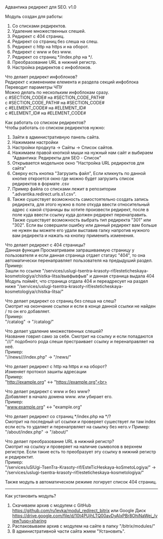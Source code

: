 Адвантика редирект для SEO. v1.0

Модуль создан для работы:
1) Со списками редиректов.
2) Удаление множественных слешей.
3) Редирект с 404 страниц.
4) Редирект со страниц без слеша на слеш.
5) Редирект с http на https и на оборот.
6) Редирект с www и без www.
7) Редирект со страниц */index.php на */.
8) Преобразование URL в нижний регистр.
9) Настройка редиректов с инфоблоков.

Что делает редирект инфоблоков?<br>
Редирект с изменением елемента и раздела секций инфоблока<br>
Переводит параметры ЧПУ<br>
Можно делать по нескольким инфоблокам сразу.<br>
с #SECTION_CODE# на #SECTION_CODE_PATH#<br>
с #SECTION_CODE_PATH# на #SECTION_CODE#<br>
с #ELEMENT_CODE# на #ELEMENT_ID#<br>
с #ELEMENT_ID# на #ELEMENT_CODE#<br>

Как работать со списком редиректов?<br>
Чтобы работать со списком редиректов нужно:<br>
1. Зайти в административную панель сайта.<br>
2. Нажимаем настройки 
3. Настройки продкута -> Сайты -> Список сайтов.
4. Нажимаем правой кнопкой мыши на нужный нам сайт и выбираем "Адвантика: Редиректы для SEO - Список"
5. Открывается модельное окно "Настройка URL редиректов для сайта"
6. Сверху есть кнопка "Загрузить файл", Если кликнуть по данной кнопке откроется окно где можно будет загрузить список редиректов в формате .csv
7. Пример файла со списками лежит в репозитории ".advantika.redirect.urls.s1.csv".
8. Также сушествует возможность самостоятельно создать запись редиректа, для этого нужно в поле откуда ввести относительный адрес с какой страницы вы хотите произвести редирект, после в поле куда ввести ссылку куда должен редирект перенаправить. Также сушествует возможность выбрать тип редиректа "301" или "302". Если вы совершили ошибку или данный редирект вам больше не нужен вы можете его удали выставив галку напротив нужного вам редиректа и нажать на кнопку применить изменения.

Что делает редирект с 404 страницы?<br>
Данная функция Просматриваем запрашиваемую страницу у пользователя и если данная страница отдает статаус "404", то она автоматически перенаправляет пользователя на предыдуший раздел.<br>
Пример:<br>
Зашли по ссылке "/services/uslugi-tsentra-krasoty-rif/esteticheskaya-kosmetologiya/chistka-litsa/вывфывфыв" и данная страница выдала 404<br>
Модуль поймёт, что страница отдала 404 и переадресует на раздел ниже "/services/uslugi-tsentra-krasoty-rif/esteticheskaya-kosmetologiya/chistka-litsa/"<br>

Что делает редирект со страниц без слеша на слеш?<br>
Смотрит на окончание ссылки и если в конце данной ссылки не найден / то он его добавляет.<br>
Пример:<br>
"/catalog" -> "/catalog/"<br>

Что делает удаление множественных слешей?<br>
Название говрил само за себя. Смотрит на ссылку и если попадаются "///" подобного рода слеши престраивает ссылку и перенаправляет на неё.<br>
Пример:<br>
"//news///index.php" -> "/news/"<br>

Что делает редирект с http на https и на оборот?<br>
Изменяет протокол зашиты адресации<br>
Пример:<br>
"http://example.org" <-> "https://example.org"<br>

Что делает редирект с www и без www?<br>
Добавляет в начало домена www. или убирает его.<br>
Пример:<br>
"www.example.org" <-> "example.org"<br>

Что делает редирект со страниц */index.php на */?<br>
Смотрит на последный url ссылки и проверяет сушествует ли там index если есть то удаляет и перенапрвляет на сыылку без него.v
Пример:<br>
"/about/index.php" -> "/about/"<br>

Что делает преобразование URL в нижний регистр?<br>
Смотрит на ссылку и проверяет на наличие сымволов в верхнем регистре. Если такие есть то преобразует эту ссылку в нижний регистр и редиректит.<br>
Пример:<br>
"/services/uSlUgi-TsenTra-Krasoty-rif/EsteTicHeskaya-koSmetoLogiya/" -> "/services/uslugi-tsentra-krasoty-rif/esteticheskaya-kosmetologiya/"<br>

Также модуль в автоматическом режиме логирует список 404 страниц.<br>

____________________________________________________________________________________________________________________________________________________________________________________________________

Как установить модуль?

1. Скачиваем архив с модулем с 
GitHub https://github.com/ru1evka/modul_redirect_bitrix
или 
Google Диск https://drive.google.com/file/d/10t4PUjhLTQ00avDyAlxPBr8OhiNaWei_/view?usp=sharing
2. Распаковываем архив с модулем на сайте в папку "/bitrix/modules/"
3. В административной части сайта жмем "Установить".